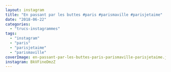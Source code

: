 ```yaml
---
layout: instagram
title: "En passant par les buttes #paris #parismaville #parisjetaime"
date: "2018-06-22"
categories: 
  - "trucs-instagrammes"
tags: 
  - "instagram"
  - "paris"
  - "parisjetaime"
  - "parismaville"
coverImage: en-passant-par-les-buttes-paris-parismaville-parisjetaime.jpg
instagram: BkVFineDmzZ
---
```

